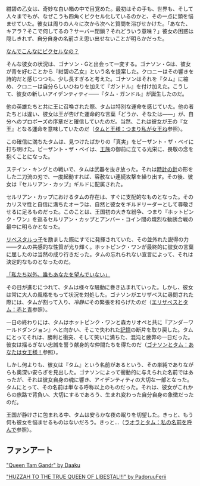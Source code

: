 <!-- title: タム・ガンドル -->
<!-- status: 生存 -->

紺碧の乙女は、奇妙な白い箱の中で目覚めた。最初はその手も、世界も、そして人々までもが、なぜこうも四角くピクセル化しているのかと、その一点に頭を悩ませていた。彼女は周りの人々に次から次へと質問を浴びせかけた。「あなた、キアラ？そこで何してるの？サーバー閉鎖？それどういう意味？」彼女の困惑は隠しきれず、自分自身の名前さえ思い出せないことが明らかだった。

[なんでこんなにピクセルなの？](#embed:https://www.youtube.com/live/zgioohaY0m4?feature=shared&t=390)

そんな彼女の状況は、ゴナソン・Gと出会って一変する。ゴナソン・Gは、彼女が青を好むことから『紺碧の乙女』という名を提案した。クロニーはその響きを詩的だと感じつつも、少し長すぎると考えた。ゴナソンはそれを『タム』に縮め、クロニーは自分らしいひねりを加えて『ガンドル』を付け加えた。こうして、彼女の新しいアイデンティティ――『タム・ガンドル』が誕生したのだ。

他の英雄たちと共に王に召喚された際、タムは特別な運命を感じていた。他の者たちとは違い、彼女は王が告げた運命的な言葉「どうか、そなたは——」が、自分へのプロポーズの序章だと確信していたのだ。当然、これは彼女が王の『女王』となる運命を意味していたのだ（[タムと王様：つまり私が女王ね](#edge:kronii-king)参照）。

この確信に満ちたタムは、見つけたばかりの「真実」をピーザント・ザ・ベイに打ち明けた。ピーザント・ザ・ベイは、[王族](https://www.youtube.com/live/zgioohaY0m4?feature=shared&t=1333)の御前に立てる光栄に、畏敬の念を抱くことになった。

ステイン・キングとの戦いで、タムは武器を抜き放った。それは[時計の針](https://www.youtube.com/live/zgioohaY0m4?feature=shared&t=2968)の形をした二刀流の刃で、一度起動すれば、容赦ない連続攻撃を繰り出す。その後、彼女は『セルリアン・カップ』ギルドに配属された。

セルリアン・カップにおけるタムの存在は、すぐに支配的なものとなった。そのカリスマ性と自信に満ちたオーラは、自然と彼女をギルドリーダーとして尊敬させるに足るものだった。このことは、王国初の大きな紛争、つまり『ホットピンク・ワン』を巡るセルリアン・カップとアンバー・コイン間の熾烈な勧誘合戦の最中に明らかとなった。

[リベスタルっ子](https://www.youtube.com/live/zgioohaY0m4?feature=shared&t=5140)を励ました際にすでに発揮されていた、その並外れた説得の力——タムの共感的な性質が光り輝く。ホットピンク・ワンが最終的に彼女の言葉に屈したのは当然の成り行きだった。タムの忘れられない宣言によって、それは決定的なものとなったのだ。

[「私たち以外、誰もあなたを望んでいない」](#embed:https://www.youtube.com/live/zgioohaY0m4?feature=shared&t=6213)

その日が進むにつれて、タムは様々な騒動に巻き込まれていった。しかし、彼女は常に大人の風格をもって状況を対処した。ゴナソンがエリザベスに尋問された際には、タムが割って入り、*冷静に*その緊張を和らげたのだ（[エリザベスとタム：赤と青](#edge:liz-kronii)参照）。

一日の終わりには、タムはホットピンク・ワンと森カリオペと共に『アンダーワールドダンジョン』へと向かい、そこで失われた[記憶](https://www.youtube.com/live/zgioohaY0m4?feature=shared&t=11965)の断片を取り戻した。タムにとってそれは、勝利と衝突、そして笑いに満ちた、混沌と疲弊の一日だった。彼女は揺るぎない忠誠を誓う献身的な仲間たちを得たのだ（[ゴナソンとタム：あなたは女王様！](#edge:gigi-kronii)参照）。

しかし何よりも、彼女は『タム』という名前があるという、その単純でありながらも奥深い安らぎを見出した。ゴナソンによって衝動的に与えられた名前ではあったが、それは彼女自身の魂に響き、アイデンティティの大切な一部となった。タムにとって、その名前は単なる呼称以上のものだった。それは、彼女がこれからの旅路で背負い、大切にするであろう、生まれ変わった自分自身の象徴だったのだ。

王国が静けさに包まれる中、タムは安らかな夜の眠りを切望した。きっと、もう何も彼女を悩ませるものはないだろう。きっと…（[ラオラとタム：私の名前を呼んで](#edge:raora-kronii)参照）。

## ファンアート

["Queen Tam Gandr" by Daaku](https://x.com/koizumi_arata/status/1830329272155931070)

["HUZZAH TO THE TRUE QUEEN OF LIBESTAL!!!" by PadoruuFerii](https://x.com/PadoruFerii/status/1900745073664598460)
